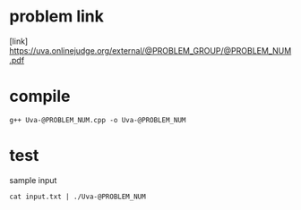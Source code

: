 # problem link
[link] https://uva.onlinejudge.org/external/@PROBLEM_GROUP/@PROBLEM_NUM.pdf

# compile
```
g++ Uva-@PROBLEM_NUM.cpp -o Uva-@PROBLEM_NUM
```

# test
sample input
```
cat input.txt | ./Uva-@PROBLEM_NUM
```
